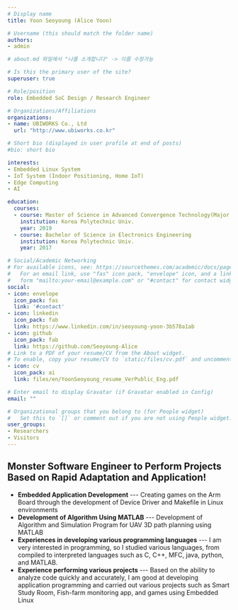 ```yaml
---
# Display name
title: Yoon Seoyoung (Alice Yoon)

# Username (this should match the folder name)
authors:
- admin

# about.md 파일에서 "나를 소개합니다" -> 이름 수정가능

# Is this the primary user of the site?
superuser: true

# Role/position
role: Embedded SoC Design / Research Engineer

# Organizations/Affiliations
organizations:
- name: UBIWORKS Co., Ltd
  url: "http://www.ubiworks.co.kr"

# Short bio (displayed in user profile at end of posts)
#bio: short bio

interests:
- Embedded Linux System
- IoT System (Indoor Positioning, Home IoT)
- Edge Computing
- AI

education:
  courses:
  - course: Master of Science in Advanced Convergence Technology(Major of Electronics Engineering)
    institution: Korea Polytechnic Univ.
    year: 2019
  - course: Bachelor of Science in Electronics Engineering
    institution: Korea Polytechnic Univ.
    year: 2017

# Social/Academic Networking
# For available icons, see: https://sourcethemes.com/academic/docs/page-builder/#icons
#   For an email link, use "fas" icon pack, "envelope" icon, and a link in the
#   form "mailto:your-email@example.com" or "#contact" for contact widget.
social:
- icon: envelope
  icon_pack: fas
  link: '#contact'
- icon: linkedin
  icon_pack: fab
  link: https://www.linkedin.com/in/seoyoung-yoon-3b578a1ab
- icon: github
  icon_pack: fab
  link: https://github.com/Seoyoung-Alice
# Link to a PDF of your resume/CV from the About widget.
# To enable, copy your resume/CV to `static/files/cv.pdf` and uncomment the lines below.
- icon: cv
  icon_pack: ai
  link: files/en/YoonSeoyoung_resume_VerPublic_Eng.pdf

# Enter email to display Gravatar (if Gravatar enabled in Config)
email: ""

# Organizational groups that you belong to (for People widget)
#   Set this to `[]` or comment out if you are not using People widget.
user_groups:
- Researchers
- Visitors
---
```


## Monster Software Engineer to Perform Projects Based on Rapid Adaptation and Application!

* **Embedded Application Development** --- Creating games on the Arm Board through the development of Device Driver and Makefile in Linux environments
* **Development of Algorithm Using MATLAB** --- Development of Algorithm and Simulation Program for UAV 3D path planning using MATLAB
* **Experiences in developing various programming languages** --- I am very interested in programming, so I studied various languages, from compiled to interpreted languages such as C, C++, MFC, java, python, and MATLAB.
* **Experience performing various projects** --- Based on the ability to analyze code quickly and accurately, I am good at developing application programming and carried out various projects such as Smart Study Room, Fish-farm monitoring app, and games using Embedded Linux